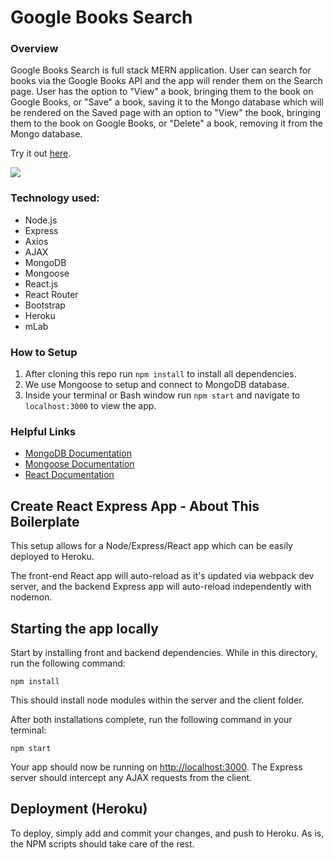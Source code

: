 # Google Books Search

### Overview
Google Books Search is full stack MERN application. User can search for books via the Google Books API and the app will render them on the Search page. User has the option to "View" a book, bringing them to the book on Google Books, or "Save" a book, saving it to the Mongo database which will be rendered on the Saved page with an option to "View" the book, bringing them to the book on Google Books, or "Delete" a book, removing it from the Mongo database.

Try it out [here](https://google-books-search-0317.herokuapp.com/).

<kbd><img src="client/public/images/homepage.JPG"/></kbd>

### Technology used:
- Node.js
- Express
- Axios
- AJAX
- MongoDB
- Mongoose
- React.js
- React Router
- Bootstrap
- Heroku
- mLab


### How to Setup 
1. After cloning this repo run `npm install` to install all dependencies. 
2. We use Mongoose to setup and connect to MongoDB database. 
3. Inside your terminal or Bash window run `npm start` and navigate to `localhost:3000` to view the app.

### Helpful Links
* [MongoDB Documentation](https://docs.mongodb.com/manual/)
* [Mongoose Documentation](http://mongoosejs.com/docs/api.html)
* [React Documentation](https://5c54aa429e16c80007af3cd2--reactjs.netlify.com/docs/getting-started.html)

## Create React Express App - About This Boilerplate

This setup allows for a Node/Express/React app which can be easily deployed to Heroku.

The front-end React app will auto-reload as it's updated via webpack dev server, and the backend Express app will auto-reload independently with nodemon.

## Starting the app locally

Start by installing front and backend dependencies. While in this directory, run the following command:

```
npm install
```

This should install node modules within the server and the client folder.

After both installations complete, run the following command in your terminal:

```
npm start
```

Your app should now be running on <http://localhost:3000>. The Express server should intercept any AJAX requests from the client.

## Deployment (Heroku)

To deploy, simply add and commit your changes, and push to Heroku. As is, the NPM scripts should take care of the rest.
